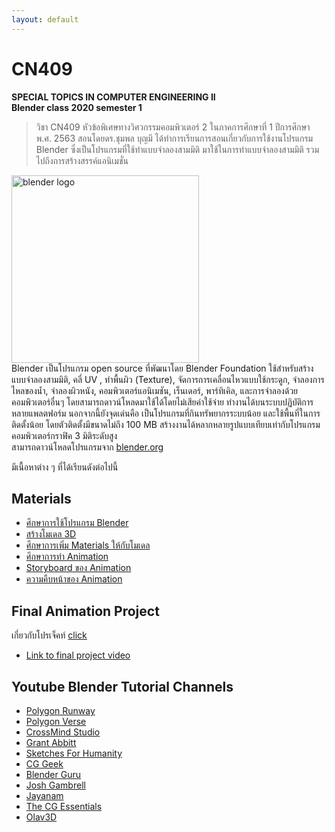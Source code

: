 ```yaml
---
layout: default
---
```


# CN409
**SPECIAL TOPICS IN COMPUTER ENGINEERING II**<br />
**Blender class 2020 semester 1**
> วิชา CN409 หัวข้อพิเศษทางวิศวกรรมคอมพิวเตอร์ 2 ในภาคการศึกษาที่ 1 ปีการศึกษา พ.ศ. 2563 สอนโดยดร.ชุมพล บุญมี ได้ทำการเรียนการสอนเกี่ยวกับการใช้งานโปรแกรม Blender ซึ่งเป็นโปรแกรมที่ใช้ทำแบบจำลองสามมิติ มาใช้ในการทำแบบจำลองสามมิติ รวมไปถึงการสร้างสรรค์แอนิเมชั่น <br>

<img src="https://download.blender.org/branding/blender_logo.png" alt="blender logo" width="300"><br>
Blender เป็นโปรแกรม open source ที่พัฒนาโดย Blender Foundation ใช้สำหรับสร้างแบบจำลองสามมิติ, คลี่ UV , ทำพื้นผิว (Texture), จัดการการเคลื่อนไหวแบบใช้กระดูก, จำลองการไหลของน้ำ, จำลองผิวหนัง, คอมพิวเตอร์แอนิเมชัน, เร็นเดอร์, พาร์ทิเคิล, และการจำลองด้วยคอมพิวเตอร์อื่นๆ โดยสามารถดาวน์โหลดมาใช้ได้โดยไม่เสียค่าใช้จ่าย ทำงานได้บนระบบปฏิบัติการหลายแพลตฟอร์ม นอกจากนี้ยังจุดเด่นคือ เป็นโปรแกรมที่กินทรัพยากรระบบน้อย และใช้พื้นที่ในการติดตั้งน้อย โดยตัวติดตั้งมีขนาดไม่ถึง 100 MB สร้างงานได้หลากหลายรูปแบบเทียบเท่ากับโปรแกรมคอมพิวเตอร์กราฟิค 3 มิติระดับสูง <br>
สามารถดาวน์โหลดโปรแกรมจาก [blender.org](https://www.blender.org/)

มีเนื้อหาต่าง ๆ ที่ได้เรียนดังต่อไปนี้


## Materials
- [ศึกษาการใช้โปรแกรม Blender](https://youtu.be/m69ty9QbmUw)
- [สร้างโมเดล 3D](https://youtu.be/qrVhFbt14v8)
- [ศึกษาการเพิ่ม Materials ให้กับโมเดล](https://youtu.be/aa38QU6HIgA)
- [ศึกษาการทำ Animation](https://youtu.be/fs6qk7Tyd40)
- [Storyboard ของ Animation](https://youtu.be/5IhQktrbuDw)
- [ความคืบหน้าของ Animation](https://youtu.be/A8aFeeWZUlw)

## Final Animation Project
  เกี่ยวกับโปรเจ็คท์ [click](https://keirace.github.io/cn409/project.html)
- [Link to final project video](https://youtu.be/cnGj4jT0lS8)

## Youtube Blender Tutorial Channels
- [Polygon Runway](https://www.youtube.com/c/PolygonRunway/videos)
- [Polygon Verse](https://www.youtube.com/c/PolygonVerse/videos)
- [CrossMind Studio](https://www.youtube.com/c/SketchesForHumanity/videos)
- [Grant Abbitt](https://www.youtube.com/c/GrantAbbitt/videos)
- [Sketches For Humanity](https://www.youtube.com/c/SketchesForHumanity/videos)
- [CG Geek](https://www.youtube.com/c/CGGeek/videos)
- [Blender Guru](https://www.youtube.com/user/AndrewPPrice/videos)
- [Josh Gambrell](https://www.youtube.com/c/JoshGambrell/videos)
- [Jayanam](https://www.youtube.com/c/JayAnAm/videos)
- [The CG Essentials](https://www.youtube.com/c/TheCGEssentials/videos)
- [Olav3D](https://www.youtube.com/c/Olav3D/videos)


